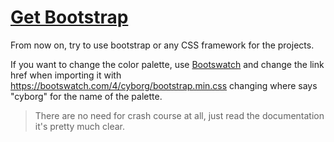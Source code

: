 # [Get Bootstrap](https://getbootstrap.com/docs/5.1/getting-started/introduction/)

From now on, try to use bootstrap or any CSS framework for the projects.

If you want to change the color palette, use [Bootswatch](https://bootswatch.com/) and change the link href when importing it with https://bootswatch.com/4/cyborg/bootstrap.min.css changing where says "cyborg" for the name of the palette.

> There are no need for crash course at all, just read the documentation it's pretty much clear.